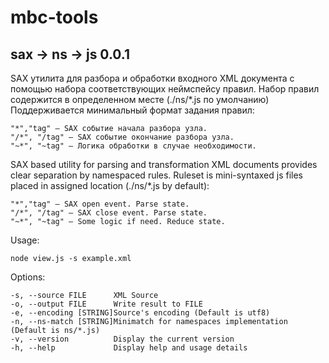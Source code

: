 
mbc-tools
=

sax -> ns -> js 0.0.1
-

SAX утилита для разбора и обработки входного XML документа с помощью набора соответствующих неймспейсу правил. Набор правил содержится в определенном месте (./ns/*.js по умолчанию) Поддерживается минимальный формат задания правил:

    "*","tag" – SAX событие начала разбора узла.
    "/*", "/tag" – SAX событие окончание разбора узла.
    "~*", "~tag" – Логика обработки в случае необходимости.


SAX based utility for parsing and transformation XML documents provides clear separation by namespaced rules. Ruleset is mini-syntaxed js files placed in assigned location (./ns/*.js by default):

    "*","tag" – SAX open event. Parse state.
    "/*", "/tag" – SAX close event. Parse state.
    "~*", "~tag" – Some logic if need. Reduce state.

Usage:

    node view.js -s example.xml

Options:

    -s, --source FILE      XML Source
    -o, --output FILE      Write result to FILE
    -e, --encoding [STRING]Source's encoding (Default is utf8)
    -n, --ns-match [STRING]Minimatch for namespaces implementation (Default is ns/*.js)
    -v, --version          Display the current version
    -h, --help             Display help and usage details



